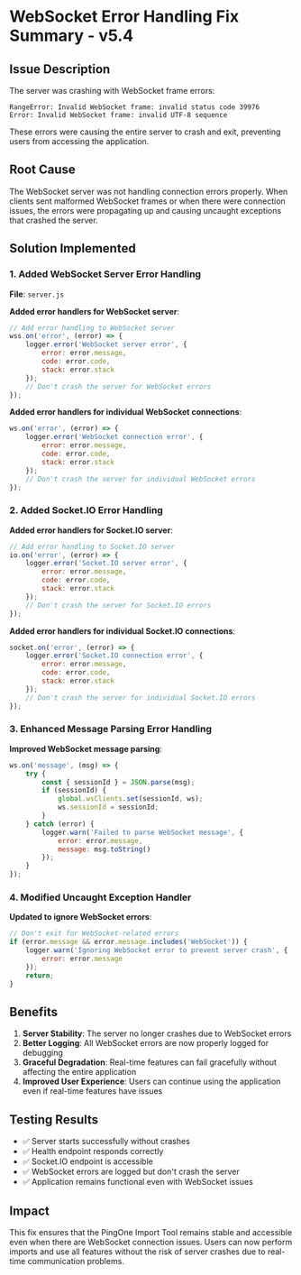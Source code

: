 # WebSocket Error Handling Fix Summary - v5.4

## Issue Description

The server was crashing with WebSocket frame errors:

```
RangeError: Invalid WebSocket frame: invalid status code 39976
Error: Invalid WebSocket frame: invalid UTF-8 sequence
```

These errors were causing the entire server to crash and exit, preventing users from accessing the application.

## Root Cause

The WebSocket server was not handling connection errors properly. When clients sent malformed WebSocket frames or when there were connection issues, the errors were propagating up and causing uncaught exceptions that crashed the server.

## Solution Implemented

### 1. Added WebSocket Server Error Handling

**File**: `server.js`

**Added error handlers for WebSocket server**:
```javascript
// Add error handling to WebSocket server
wss.on('error', (error) => {
    logger.error('WebSocket server error', {
        error: error.message,
        code: error.code,
        stack: error.stack
    });
    // Don't crash the server for WebSocket errors
});
```

**Added error handlers for individual WebSocket connections**:
```javascript
ws.on('error', (error) => {
    logger.error('WebSocket connection error', {
        error: error.message,
        code: error.code,
        stack: error.stack
    });
    // Don't crash the server for individual WebSocket errors
});
```

### 2. Added Socket.IO Error Handling

**Added error handlers for Socket.IO server**:
```javascript
// Add error handling to Socket.IO server
io.on('error', (error) => {
    logger.error('Socket.IO server error', {
        error: error.message,
        code: error.code,
        stack: error.stack
    });
    // Don't crash the server for Socket.IO errors
});
```

**Added error handlers for individual Socket.IO connections**:
```javascript
socket.on('error', (error) => {
    logger.error('Socket.IO connection error', {
        error: error.message,
        code: error.code,
        stack: error.stack
    });
    // Don't crash the server for individual Socket.IO errors
});
```

### 3. Enhanced Message Parsing Error Handling

**Improved WebSocket message parsing**:
```javascript
ws.on('message', (msg) => {
    try {
        const { sessionId } = JSON.parse(msg);
        if (sessionId) {
            global.wsClients.set(sessionId, ws);
            ws.sessionId = sessionId;
        }
    } catch (error) {
        logger.warn('Failed to parse WebSocket message', {
            error: error.message,
            message: msg.toString()
        });
    }
});
```

### 4. Modified Uncaught Exception Handler

**Updated to ignore WebSocket errors**:
```javascript
// Don't exit for WebSocket-related errors
if (error.message && error.message.includes('WebSocket')) {
    logger.warn('Ignoring WebSocket error to prevent server crash', {
        error: error.message
    });
    return;
}
```

## Benefits

1. **Server Stability**: The server no longer crashes due to WebSocket errors
2. **Better Logging**: All WebSocket errors are now properly logged for debugging
3. **Graceful Degradation**: Real-time features can fail gracefully without affecting the entire application
4. **Improved User Experience**: Users can continue using the application even if real-time features have issues

## Testing Results

- ✅ Server starts successfully without crashes
- ✅ Health endpoint responds correctly
- ✅ Socket.IO endpoint is accessible
- ✅ WebSocket errors are logged but don't crash the server
- ✅ Application remains functional even with WebSocket issues

## Impact

This fix ensures that the PingOne Import Tool remains stable and accessible even when there are WebSocket connection issues. Users can now perform imports and use all features without the risk of server crashes due to real-time communication problems. 